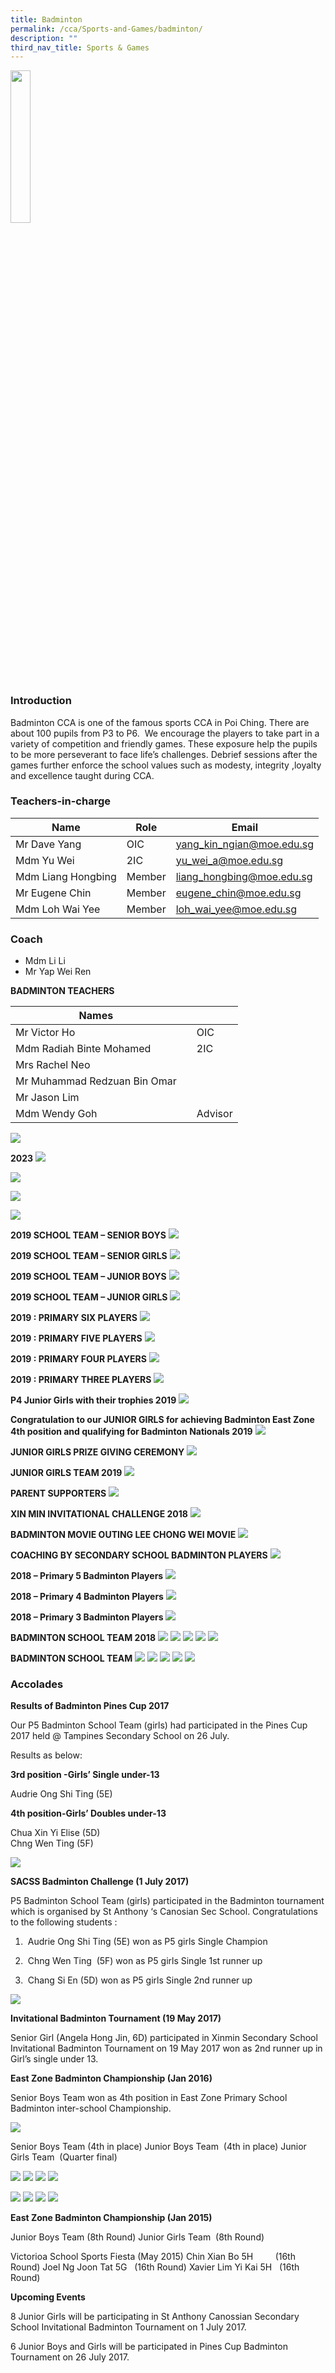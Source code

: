 ```yaml
---
title: Badminton
permalink: /cca/Sports-and-Games/badminton/
description: ""
third_nav_title: Sports & Games
---
```

<img src="/images/badminton_pcs.png" style="width:25%">
		 
### Introduction


Badminton CCA is one of the famous sports CCA in Poi Ching. There are about 100 pupils from P3 to P6. &nbsp;We encourage the players to take part in a variety of competition and friendly&nbsp;games.&nbsp;These&nbsp;exposure&nbsp;help the pupils to be more perseverant to face life’s challenges. Debrief sessions after the games further enforce the school values such as modesty,&nbsp;integrity ,loyalty and&nbsp;excellence taught during CCA.

### Teachers-in-charge



| Name | Role | Email |
| -------- | -------- | -------- |
| Mr Dave Yang     | OIC     | yang_kin_ngian@moe.edu.sg     |
| Mdm Yu Wei      | 2IC     | yu_wei_a@moe.edu.sg     |
| Mdm Liang Hongbing     | Member    | liang_hongbing@moe.edu.sg     |
| Mr Eugene Chin     | Member     | eugene_chin@moe.edu.sg     |
| Mdm Loh Wai Yee     | Member     | loh_wai_yee@moe.edu.sg     |

### Coach
* Mdm Li Li
* Mr Yap Wei Ren

**BADMINTON TEACHERS**

| Names |  | |
| -------- | -------- | -------- |
| Mr Victor Ho  |    | OIC     |
| Mdm Radiah Binte Mohamed  |    | 2IC     |
| Mrs Rachel Neo  |    |     |
| Mr Muhammad Redzuan Bin Omar  |    | 
| Mr Jason Lim |    |     |
| Mdm Wendy Goh |    |  Advisor   |




![](/images/Badminton%20Pic%205.jpeg)


**2023**
![](/images/Badminton%20Pic%201.jpeg)

![](/images/Badminton%20Pic%202.jpeg)

![](/images/Badminton%20Pic%203.jpeg)

![](/images/Badminton%20Pic%204.jpeg)

**2019 SCHOOL TEAM – SENIOR BOYS**
![](/images/bm_srboys.jpg)

**2019 SCHOOL TEAM – SENIOR GIRLS**
![](/images/bm_srgirls.jpg)

**2019 SCHOOL TEAM – JUNIOR BOYS**
![](/images/bm_jrboys.jpg)

**2019 SCHOOL TEAM – JUNIOR GIRLS**
![](/images/bm_jrgirls.jpg)

**2019 : PRIMARY SIX PLAYERS**
![](/images/bm_p6players.jpg)

**2019 : PRIMARY FIVE PLAYERS**
![](/images/bm_p5players.jpg)

**2019 : PRIMARY FOUR PLAYERS**
![](/images/bm_p4players.jpg)

**2019 : PRIMARY THREE PLAYERS**
![](/images/bm_p3players.jpg)

**P4 Junior Girls with their trophies 2019**
![](/images/P4-Junior-Girls-with-their-trophies.jpg)

**Congratulation to our JUNIOR GIRLS for achieving Badminton East Zone 4th position and qualifying for Badminton Nationals 2019**
![](/images/bm_4thpost.jpg)

**JUNIOR GIRLS PRIZE GIVING CEREMONY**
![](/images/bm_jrprize.jpg)

**JUNIOR GIRLS TEAM 2019**
![](/images/bm_jrgirlsteam.jpg)

**PARENT SUPPORTERS**
![](/images/bm_parents_support.jpg)

**XIN MIN INVITATIONAL CHALLENGE 2018**
![](/images/XIN-MIN-1.jpg)

**BADMINTON MOVIE OUTING LEE CHONG WEI MOVIE**
![](/images/2018-MOVIE-OUTING-1.jpg)

**COACHING BY SECONDARY SCHOOL BADMINTON PLAYERS**
![](/images/EXCHANGE-PROG.jpg)

**2018 – Primary 5 Badminton Players**
![](/images/Badminton-Level-Pictures_1.jpg)

**2018 – Primary 4 Badminton Players**
![](/images/Badminton-Level-Pictures-2-1.jpg)

**2018 – Primary 3 Badminton Players**
![](/images/Badminton-Level-Pictures-3.jpg)

**BADMINTON SCHOOL TEAM 2018**
![](/images/Badminton2.jpg)
![](/images/Badminton3.jpg)
![](/images/badmintonteam1.jpg)
![](/images/badmintonteam2.jpg)
![](/images/badmintonteam3.jpg)

**BADMINTON SCHOOL TEAM**
![](/images/teamlist1.png)
![](/images/teamlist2.png)
![](/images/Slide15.jpg)
![](/images/badminton_match.png)
![](/images/badminton_match_Gan_Eng_Seng_pri.jpg)

### Accolades

**Results of Badminton Pines Cup 2017**

Our P5 Badminton School Team (girls) had participated in the Pines Cup 2017 held @ Tampines Secondary School on 26 July.

Results as below:

**3rd position -Girls’ Single under-13**

Audrie Ong Shi Ting (5E)&nbsp;

**4th position-Girls’ Doubles under-13**

Chua Xin Yi Elise (5D) <br>
Chng Wen Ting (5F)

![](/images/badminton_prize.png)

**SACSS Badminton Challenge (1 July 2017)**

P5 Badminton School Team (girls) participated in the Badminton tournament which is organised by St Anthony ‘s Canosian Sec School. Congratulations to the following students :&nbsp;

1. &nbsp;Audrie Ong Shi Ting (5E) won as P5 girls Single Champion&nbsp;

2. &nbsp;Chng Wen Ting&nbsp;&nbsp;(5F)&nbsp;won as P5 girls Single 1st runner up

3. &nbsp;Chang Si En&nbsp;(5D) won as P5 girls Single 2nd runner up

![](/images/badminton.png)

**Invitational Badminton Tournament (19 May 2017)**

Senior Girl (Angela Hong Jin, 6D) participated in Xinmin Secondary School Invitational Badminton Tournament on 19 May 2017 won as 2nd runner up in Girl’s single under 13.

**East Zone Badminton Championship (Jan 2016)**

Senior Boys Team won as 4th position in East Zone Primary School Badminton inter-school Championship.

![](/images/Slide16.jpg)

Senior Boys Team (4th in place)&nbsp;Junior Boys Team &nbsp;(4th in place)&nbsp;Junior Girls Team &nbsp;(Quarter final)

![](/images/slide2.png)
![](/images/Slide3.jpg)
![](/images/Slide4.jpg)
![](/images/Slide5.jpg)

![](/images/Slide1.jpg)
![](/images/Slide2.jpg)
![](/images/Slide3-1.jpg)
![](/images/Slide4-1.jpg)

**East Zone Badminton Championship (Jan 2015)**

Junior Boys Team (8th Round)&nbsp;Junior Girls Team &nbsp;(8th Round)

Victorioa School Sports Fiesta (May 2015)&nbsp;Chin Xian Bo 5H &nbsp; &nbsp; &nbsp; &nbsp; (16th Round)&nbsp;Joel Ng Joon Tat 5G &nbsp;&nbsp;(16th Round)&nbsp;Xavier Lim Yi Kai 5H &nbsp; (16th Round)

**Upcoming Events**


8 Junior Girls will be participating in St Anthony Canossian Secondary School Invitational Badminton Tournament on 1 July 2017.

6 Junior Boys and Girls will be participated in Pines Cup Badminton Tournament on 26 July 2017.